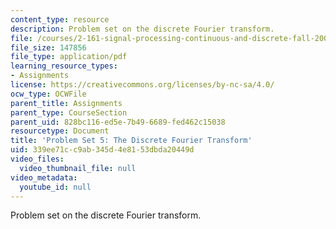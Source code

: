 ```yaml
---
content_type: resource
description: Problem set on the discrete Fourier transform.
file: /courses/2-161-signal-processing-continuous-and-discrete-fall-2008/339ee71cc9ab345d4e8153dbda20449d_ps5.pdf
file_size: 147856
file_type: application/pdf
learning_resource_types:
- Assignments
license: https://creativecommons.org/licenses/by-nc-sa/4.0/
ocw_type: OCWFile
parent_title: Assignments
parent_type: CourseSection
parent_uid: 828bc116-ed5e-7b49-6689-fed462c15038
resourcetype: Document
title: 'Problem Set 5: The Discrete Fourier Transform'
uid: 339ee71c-c9ab-345d-4e81-53dbda20449d
video_files:
  video_thumbnail_file: null
video_metadata:
  youtube_id: null
---
```

Problem set on the discrete Fourier transform.